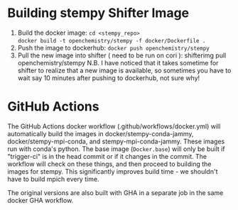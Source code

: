 # Building stempy Shifter Image

1. Build the docker image:
    `cd <stempy_repo>`  
    `docker build -t openchemistry/stempy -f docker/Dockerfile .`
2. Push the image to dockerhub:
    `docker push openchemistry/stempy`
3. Pull the new image into shifter ( need to be run on cori ):
    shifterimg pull openchemistry/stempy
   N.B. I have noticed that it takes sometime for shifter to realize that a new image is available, so sometimes you have to wait say 10 minutes after pushing to dockerhub, not sure why!

# GitHub Actions

The GitHub Actions docker workflow (.github/workflows/docker.yml) will automatically build the images in docker/stempy-conda-jammy, docker/stempy-mpi-conda, and stempy-mpi-conda-jammy. These images run with conda's python. The base image (`Docker.base`) will only be built if "trigger-ci" is in the head commit or if it changes in the commit. The workflow will check on these things, and then proceed to building the images for stempy. This significantly improves build time - we shouldn't have to build mpich every time. 

The original versions are also built with GHA in a separate job in the same docker GHA workflow.